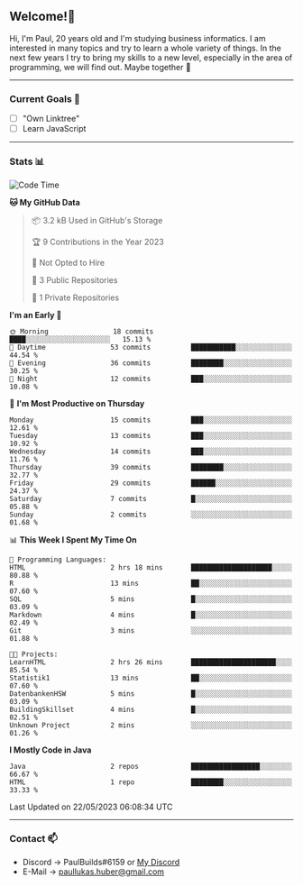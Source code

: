 ## Welcome!👋

Hi, I'm Paul, 20 years old and I'm studying business informatics. I am interested in many topics and try to learn a whole variety of things. In the next few years I try to bring my skills to a new level, especially in the area of programming, we will find out.
Maybe together 🤙

---
### Current Goals 🥅

- [ ] "Own Linktree"
- [ ] Learn JavaScript

---
### Stats 📊

<!--START_SECTION:waka-->
![Code Time](http://img.shields.io/badge/Code%20Time-67%20hrs%2038%20mins-blue)

**🐱 My GitHub Data** 

> 📦 3.2 kB Used in GitHub's Storage 
 > 
> 🏆 9 Contributions in the Year 2023
 > 
> 🚫 Not Opted to Hire
 > 
> 📜 3 Public Repositories 
 > 
> 🔑 1 Private Repositories 
 > 
**I'm an Early 🐤** 

```text
🌞 Morning                18 commits          ████░░░░░░░░░░░░░░░░░░░░░   15.13 % 
🌆 Daytime                53 commits          ███████████░░░░░░░░░░░░░░   44.54 % 
🌃 Evening                36 commits          ████████░░░░░░░░░░░░░░░░░   30.25 % 
🌙 Night                  12 commits          ███░░░░░░░░░░░░░░░░░░░░░░   10.08 % 
```
📅 **I'm Most Productive on Thursday** 

```text
Monday                   15 commits          ███░░░░░░░░░░░░░░░░░░░░░░   12.61 % 
Tuesday                  13 commits          ███░░░░░░░░░░░░░░░░░░░░░░   10.92 % 
Wednesday                14 commits          ███░░░░░░░░░░░░░░░░░░░░░░   11.76 % 
Thursday                 39 commits          ████████░░░░░░░░░░░░░░░░░   32.77 % 
Friday                   29 commits          ██████░░░░░░░░░░░░░░░░░░░   24.37 % 
Saturday                 7 commits           █░░░░░░░░░░░░░░░░░░░░░░░░   05.88 % 
Sunday                   2 commits           ░░░░░░░░░░░░░░░░░░░░░░░░░   01.68 % 
```


📊 **This Week I Spent My Time On** 

```text
💬 Programming Languages: 
HTML                     2 hrs 18 mins       ████████████████████░░░░░   80.88 % 
R                        13 mins             ██░░░░░░░░░░░░░░░░░░░░░░░   07.60 % 
SQL                      5 mins              █░░░░░░░░░░░░░░░░░░░░░░░░   03.09 % 
Markdown                 4 mins              █░░░░░░░░░░░░░░░░░░░░░░░░   02.49 % 
Git                      3 mins              ░░░░░░░░░░░░░░░░░░░░░░░░░   01.88 % 

🐱‍💻 Projects: 
LearnHTML                2 hrs 26 mins       █████████████████████░░░░   85.54 % 
Statistik1               13 mins             ██░░░░░░░░░░░░░░░░░░░░░░░   07.60 % 
DatenbankenHSW           5 mins              █░░░░░░░░░░░░░░░░░░░░░░░░   03.09 % 
BuildingSkillset         4 mins              █░░░░░░░░░░░░░░░░░░░░░░░░   02.51 % 
Unknown Project          2 mins              ░░░░░░░░░░░░░░░░░░░░░░░░░   01.26 % 
```

**I Mostly Code in Java** 

```text
Java                     2 repos             █████████████████░░░░░░░░   66.67 % 
HTML                     1 repo              ████████░░░░░░░░░░░░░░░░░   33.33 % 
```




 Last Updated on 22/05/2023 06:08:34 UTC
<!--END_SECTION:waka-->

---
### Contact 📫

* Discord -> PaulBuilds#6159 or [My Discord](https://discord.gg/7kq6UnB)
* E-Mail -> paullukas.huber@gmail.com
